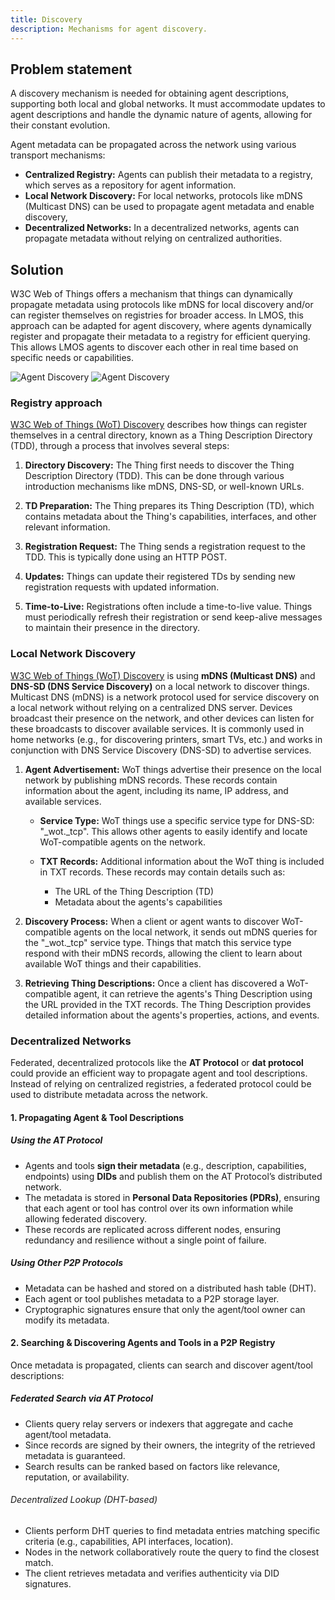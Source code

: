 ```yaml
---
title: Discovery
description: Mechanisms for agent discovery.
---
```


## Problem statement

A discovery mechanism is needed for obtaining agent descriptions, supporting both local and global networks. It must accommodate updates to agent descriptions and handle the dynamic nature of agents, allowing for their constant evolution.

Agent metadata can be propagated across the network using various transport mechanisms:

* **Centralized Registry:** Agents can publish their metadata to a registry, which serves as a repository for agent information.
* **Local Network Discovery:** For local networks, protocols like mDNS (Multicast DNS) can be used to propagate agent metadata and enable discovery,
* **Decentralized Networks:**  In a decentralized networks, agents can propagate metadata without relying on centralized authorities.

## Solution

W3C Web of Things offers a mechanism that things can dynamically propagate metadata using protocols like mDNS for local discovery and/or can register themselves on registries for broader access. In LMOS, this approach can be adapted for agent discovery, where agents dynamically register and propagate their metadata to a registry for efficient querying. This allows LMOS agents to discover each other in real time based on specific needs or capabilities.

![Agent Discovery](/img/agent_discovery-light.png#light-mode-only)
![Agent Discovery](/img/agent_discovery-dark.png#dark-mode-only)

### Registry approach

[W3C Web of Things (WoT) Discovery](https://www.w3.org/TR/wot-discovery/#architecture) describes how things can register themselves in a central directory, known as a Thing Description Directory (TDD), through a process that involves several steps:

1. **Directory Discovery:**
The Thing first needs to discover the Thing Description Directory (TDD). This can be done through various introduction mechanisms like mDNS, DNS-SD, or well-known URLs.

2. **TD Preparation:**
The Thing prepares its Thing Description (TD), which contains metadata about the Thing's capabilities, interfaces, and other relevant information.

3. **Registration Request:**
The Thing sends a registration request to the TDD. This is typically done using an HTTP POST.

4. **Updates:**
Things can update their registered TDs by sending new registration requests with updated information.

5. **Time-to-Live:**
Registrations often include a time-to-live value. Things must periodically refresh their registration or send keep-alive messages to maintain their presence in the directory.

### Local Network Discovery

[W3C Web of Things (WoT) Discovery](https://www.w3.org/TR/wot-discovery/#architecture) is using **mDNS (Multicast DNS)** and **DNS-SD (DNS Service Discovery)** on a local network to discover things.
Multicast DNS (mDNS) is a network protocol used for service discovery on a local network without relying on a centralized DNS server. Devices broadcast their presence on the network, and other devices can listen for these broadcasts to discover available services. It is commonly used in home networks (e.g., for discovering printers, smart TVs, etc.) and works in conjunction with DNS Service Discovery (DNS-SD) to advertise services.

1. **Agent Advertisement:**
WoT things advertise their presence on the local network by publishing mDNS records. These records contain information about the agent, including its name, IP address, and available services.

    - **Service Type:**
    WoT things use a specific service type for DNS-SD: "_wot._tcp". This allows other agents to easily identify and locate WoT-compatible agents on the network.

    - **TXT Records:**
    Additional information about the WoT thing is included in TXT records. These records may contain details such as:
        - The URL of the Thing Description (TD)
        - Metadata about the agents's capabilities

2. **Discovery Process:**
When a client or agent wants to discover WoT-compatible agents on the local network, it sends out mDNS queries for the "_wot._tcp" service type.
Things that match this service type respond with their mDNS records, allowing the client to learn about available WoT things and their capabilities.


3. **Retrieving Thing Descriptions:**
Once a client has discovered a WoT-compatible agent, it can retrieve the agents's Thing Description using the URL provided in the TXT records.
The Thing Description provides detailed information about the agents's properties, actions, and events.


### Decentralized Networks

Federated, decentralized protocols like the **AT Protocol** or **dat protocol** could provide an efficient way to propagate agent and tool descriptions. 
Instead of relying on centralized registries, a federated protocol could be used to distribute metadata across the network. 

#### 1. Propagating Agent & Tool Descriptions

##### Using the AT Protocol
- Agents and tools **sign their metadata** (e.g., description, capabilities, endpoints) using **DIDs** and publish them on the AT Protocol’s distributed network.
- The metadata is stored in **Personal Data Repositories (PDRs)**, ensuring that each agent or tool has control over its own information while allowing federated discovery.
- These records are replicated across different nodes, ensuring redundancy and resilience without a single point of failure.

##### Using Other P2P Protocols
- Metadata can be hashed and stored on a distributed hash table (DHT).
- Each agent or tool publishes metadata to a P2P storage layer.
- Cryptographic signatures ensure that only the agent/tool owner can modify its metadata.


#### 2. Searching & Discovering Agents and Tools in a P2P Registry
Once metadata is propagated, clients can search and discover agent/tool descriptions:

##### Federated Search via AT Protocol
- Clients query relay servers or indexers that aggregate and cache agent/tool metadata.
- Since records are signed by their owners, the integrity of the retrieved metadata is guaranteed.
- Search results can be ranked based on factors like relevance, reputation, or availability.

###### Decentralized Lookup (DHT-based)
- Clients perform DHT queries to find metadata entries matching specific criteria (e.g., capabilities, API interfaces, location).
- Nodes in the network collaboratively route the query to find the closest match.
- The client retrieves metadata and verifies authenticity via DID signatures.
